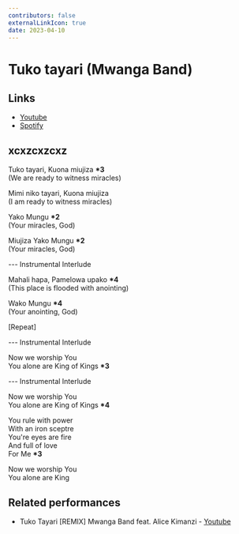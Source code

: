 ```yaml
---
contributors: false
externalLinkIcon: true
date: 2023-04-10
---
```

# Tuko tayari (Mwanga Band)

## Links

* [Youtube](https://youtu.be/eoIHxiyOZAk)
* [Spotify](https://open.spotify.com/track/4JpNZukH0FMF5hmga7DQba?si=ab648708a17a4eea)

## xcxzcxzcxz

Tuko tayari, Kuona miujiza **\*3**<br>
(We are ready to witness miracles)

Mimi niko tayari, Kuona miujiza<br>
(I am ready to witness miracles)

Yako Mungu **\*2**<br>
(Your miracles, God)

Miujiza Yako Mungu **\*2**<br>
(Your miracles, God)

\--- Instrumental Interlude

Mahali hapa, Pamelowa upako **\*4**<br>
(This place is flooded with anointing)

Wako Mungu **\*4**<br>
(Your anointing, God)

\[Repeat]

\--- Instrumental Interlude

Now we worship You<br>
You alone are King of Kings **\*3**

\--- Instrumental Interlude

Now we worship You<br>
You alone are King of Kings **\*4**

You rule with power<br>
With an iron sceptre<br>
You're eyes are fire<br>
And full of love<br>
For Me **\*3**

Now we worship You<br>
You alone are King

## Related performances

* Tuko Tayari \[REMIX] Mwanga Band feat. Alice Kimanzi - [Youtube](https://youtu.be/-aHXCfpwuRg)